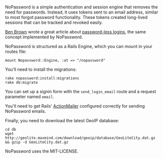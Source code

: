 NoPassword is a simple authentication and session engine that removes
the need for passwords. Instead, it uses tokens sent to an email
address, similar to most forgot password functionality. These tokens
created long-lived sessions that can be tracked and revoked easily.

[Ben Brown](http://ilovebenbrown.com/) wrote a great article about [password-less logins](http://notes.xoxco.com/post/27999787765/is-it-time-for-password-less-login), the same concept implemented by NoPassword.

NoPassword is structured as a Rails Engine, which you can mount in your
routes file:

    mount Nopassword::Engine, :at => "/nopassword"

You'll need to install the migrations:

    rake nopassword:install:migrations
    rake db:migrate

You can set up a signin form with the `send_login_email` route and a
request parameter named `email`.

You'll need to get Rails' [ActionMailer](http://guides.rubyonrails.org/action_mailer_basics.html) configured correctly for sending NoPassword emails.

Finally, you need to download the latest GeoIP database:

    cd db
    wget http://geolite.maxmind.com/download/geoip/database/GeoLiteCity.dat.gz && gzip -d GeoLiteCity.dat.gz

NoPassword uses the MIT-LICENSE.
